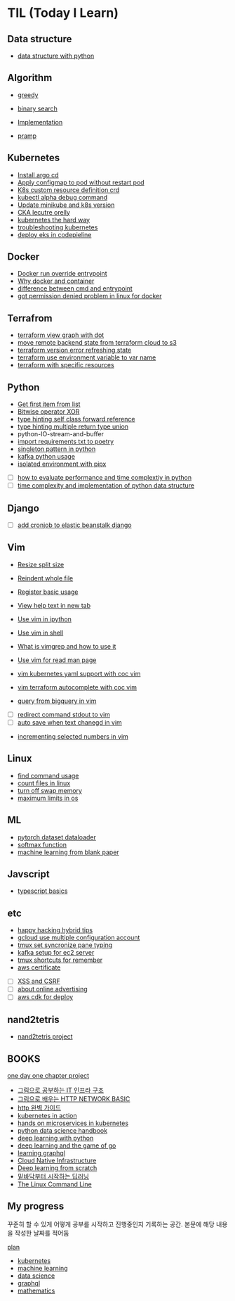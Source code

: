 # TIL (Today I Learn)

## Data structure
- [data structure with python](./data-structure/data-structure-with-python.md)

## Algorithm

- [greedy](./algorithm/greedy.md)
- [binary search](./algorithm/binary-search.md)
- [Implementation](./algorithm/Implementation.md)

- [pramp](./algorithm/pramp.md)

## Kubernetes

- [Install argo cd](./kubernetes/install-argo-cd.md)
- [Apply configmap to pod without restart pod](./kubernetes/apply-configmap-to-pod-without-restart-pod.md)
- [K8s custom resource definition crd](./kubernetes/k8s-custom-resource-definition-crd)
- [kubectl alpha debug command](./kubernetes/kubectl-alpha-debug-command.md)
- [Update minikube and k8s version](./kubernetes/Update-minikube-and-k8s-version.md)
- [CKA lecutre orelly](./kubernetes/CKA-lecutre-orelly.md)
- [kubernetes the hard way](./kubernetes/kubernetes-the-hard-way.md)
- [troubleshooting kubernetes](./kubernetes/troubleshooting-kubernetes.md)
- [deploy eks in codepieline](./kubernetes/deploy-eks-in-codepieline.md)

## Docker

- [Docker run override entrypoint](./docker/docker-run-override-entrypoint.md)
- [Why docker and container](./docker/why-docker-and-container.md)
- [difference between cmd and entrypoint](./docker/difference-between-cmd-and-entrypoint.md)
- [got permission denied problem in linux for docker](./docker/got-permission-denied-problem-in-linux-for-docker.md)

## Terrafrom

- [terraform view graph with dot](./terraform/terraform-view-graph-with-dot.md)
- [move remote backend state from terraform cloud to s3](./terraform/move-remote-backend-state-from-terraform-cloud-to-s3.md)
- [terraform version error refreshing state](./terraform/terrafor-version-error-refreshing-state.md)
- [terraform use environment variable to var name](./terraform/terraform-use-environment-variable-to-var-name.md)
- [terraform with specific resources](./terraform/terraform-with-specific-resources.md)


## Python

- [Get first item from list](./python/get-first-item-from-list.md)
- [Bitwise operator XOR](./python/Bitwise-operator-XOR.md)
- [type hinting self class forward reference](./python/type-hinting-self-class-forward-reference.md)
- [type hinting multiple return type union](./python/type-hinting-multiple-return-type-union.md)
- python-IO-stream-and-buffer
- [import requirements txt to poetry](./python/import-requirements-txt-to-poetry.md)
- [singleton pattern in python](./python/singleton-pattern-in-python.md)
- [kafka python usage](./python/kafka-python-usage.md)
- [isolated environment with pipx](./python/isolated-environment-with-pipx.md)
- [ ] [how to evaluate performance and time complextiy in python](./python/how-to-evaluate-performance-and-time-complextiy-in-python.md)
- [ ] [time complexity and implementation of python data structure](./python/time-complexity-and-implementation-of-python-data-structure.md)

## Django
- [ ] [add cronjob to elastic beanstalk django](./django/add-cronjob-to-elastic-beanstalk-django.md)

## Vim

- [Resize split size](./vim/resize-split-size.md)
- [Reindent whole file](./vim/reindent-whole-file)
- [Register basic usage](./vim/Register-basic-usage.md)
- [View help text in new tab](./vim/View-help-text-in-new-tab.md)

- [Use vim in ipython](./vim/Use-vim-in-ipython.md)
- [Use vim in shell](./vim/Use-vim-in-shell.md)
- [What is vimgrep and how to use it](./vim/What-is-vimgrep-and-how-to-use-it.md)
- [Use vim for read man page](./vim/Use-vim-for-read-man-page.md)
- [vim kubernetes yaml support with coc vim](./vim/vim-kubernetes-yaml-support-with-coc-vim.md)
- [vim terraform autocomplete with coc vim](./vim/vim-terraform-autocomplete-with-coc-vim.md)
- [query from bigquery in vim](./vim/query-from-bigquery-in-vim.md)
- [ ] [redirect command stdout to vim](./vim//redirect-command-stdout-to-vim.md)
- [ ] [auto save when text chanegd in vim](./vim/auto-save-when-text-chanegd-in-vim.md)
- [incrementing selected numbers in vim](./vim/incrementing-selected-numbers-in-vim.md)


## Linux

- [find command usage](./linux/find-command-usage.md)
- [count files in linux](./linux/count-files-in-linux.md)
- [turn off swap memory](./linux/turn-off-swap-memory.md)
- [maximum limits in os](./linux/maximum-limits-in-os.md)

## ML

- [pytorch dataset dataloader](./ML/pytorch-dataset-dataloader.md)
- [softmax function](./ML/softmax-function.md)
- [machine learning from blank paper](./ML/machine-learning-from-blank-paper.md)

## Javscript
- [typescript basics](./javascript/typescript-basics.md)

## etc

- [happy hacking hybrid tips](./etc/happy-hacking-hybrid-tips.md)
- [gcloud use multiple configuration account](./etc/gcloud-use-multiple-configuration-account.md)
- [tmux set syncronize pane typing](./etc/tmux-set-syncronize-pane-typing.md)
- [kafka setup for ec2 server](./etc/kafka-setup-for-ec2-server.md)
- [tmux shortcuts for remember](./etc/tmux-shortcuts-for-remember.md)
- [aws certificate](./etc/aws-certificate.md)
- [ ] [XSS and CSRF](./etc/cxx-and-csrf.md)
- [ ] [about online advertising](./etc/about-online-advertising.md)
- [ ] [aws cdk for deploy](./etc/aws-cdk-for-deploy.md)

## nand2tetris
- [nand2tetris project](./nand2tetris/nand2tetris.md)

## BOOKS

[one day one chapter project](./books/one-day-one-chapter.md)

- [그림으로 공부하는 IT 인프라 구조](./books/infra-structure-with-pictures.md)
- [그림으로 배우는 HTTP NETWORK BASIC](./books/HTTP-NETWORK-BASIC-with-pictures.md)
- [http 완벽 가이드](./books/http.md)
- [kubernetes in action](./books/kubernetes-in-action.md)
- [hands on microservices in kubernetes](./books/hands-on-microservices-in-kubernetes.md)
- [python data science handbook](./books/python-data-science-handbook.md)
- [deep learning with python](./books/deep-learning-with-python.md)
- [deep learning and the game of go](./books/deep-learning-and-the-game-of-go.md)
- [learning graphql](./books/learning-graphql.md)
- [Cloud Native Infrastructure](./books/Cloud-Native-Infrastructure.md)
- [Deep learning from scratch](./books/deep-learning-from-scratch.md)
- [밑바닥부터 시작하는 딥러닝](./books/밑바닥부터-시작하는-딥러닝.md)
- [The Linux Command Line](./books/The-Linux-Command-Line.md)


## My progress

꾸준히 할 수 있게 어떻게 공부를 시작하고 진행중인지 기록하는 공간. 본문에 해당 내용을 작성한 날짜를 적어둠

[plan](./my-progress/plan.md)

- [kubernetes](./my-progress/kubernetes.md)
- [machine learning](./my-progress/machine-learning.md)
- [data science](./my-progress/data-science.md)
- [graphql](./my-progress/graphql.md)
- [mathematics](./my-progress/mathematics.md)
